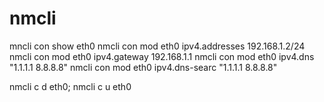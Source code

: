 nmcli
========================
mncli con show eth0
nmcli con mod eth0 ipv4.addresses 192.168.1.2/24
nmcli con mod eth0 ipv4.gateway 192.168.1.1
nmcli con mod eth0 ipv4.dns "1.1.1.1 8.8.8.8"
nmcli con mod eth0 ipv4.dns-searc "1.1.1.1 8.8.8.8"


nmcli c d eth0; nmcli c u eth0
